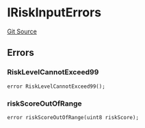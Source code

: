 # IRiskInputErrors
[Git Source](https://github.com/thrackle-io/tron/blob/c915f21b8dd526456aab7e2f9388d412d287d507/src/interfaces/IErrors.sol)


## Errors
### RiskLevelCannotExceed99

```solidity
error RiskLevelCannotExceed99();
```

### riskScoreOutOfRange

```solidity
error riskScoreOutOfRange(uint8 riskScore);
```


